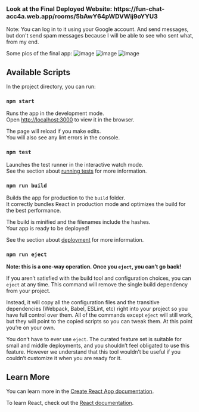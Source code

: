 <h3>Look at the Final Deployed Website:  https://fun-chat-acc4a.web.app/rooms/5bAwY64pWDVWij9oYYU3</h3> 


Note: You can log in to it using your Google account. And send messages, but don't send spam messages because I will be able to see who sent what, from my end.

Some pics of the final app: 
![image](https://user-images.githubusercontent.com/70360391/181864958-44c44d67-6dc1-416e-b800-3d8f8271454e.png)
![image](https://user-images.githubusercontent.com/70360391/181865051-d6eea332-50e8-433d-89fa-c36aef20a02e.png)
![image](https://user-images.githubusercontent.com/70360391/181865086-a0bf62a6-164d-455b-9bbb-9ce84a293c33.png)


## Available Scripts

In the project directory, you can run:

### `npm start`

Runs the app in the development mode.<br />
Open [http://localhost:3000](http://localhost:3000) to view it in the browser.

The page will reload if you make edits.<br />
You will also see any lint errors in the console.

### `npm test`

Launches the test runner in the interactive watch mode.<br />
See the section about [running tests](https://facebook.github.io/create-react-app/docs/running-tests) for more information.

### `npm run build`

Builds the app for production to the `build` folder.<br />
It correctly bundles React in production mode and optimizes the build for the best performance.

The build is minified and the filenames include the hashes.<br />
Your app is ready to be deployed!

See the section about [deployment](https://facebook.github.io/create-react-app/docs/deployment) for more information.

### `npm run eject`

**Note: this is a one-way operation. Once you `eject`, you can’t go back!**

If you aren’t satisfied with the build tool and configuration choices, you can `eject` at any time. This command will remove the single build dependency from your project.

Instead, it will copy all the configuration files and the transitive dependencies (Webpack, Babel, ESLint, etc) right into your project so you have full control over them. All of the commands except `eject` will still work, but they will point to the copied scripts so you can tweak them. At this point you’re on your own.

You don’t have to ever use `eject`. The curated feature set is suitable for small and middle deployments, and you shouldn’t feel obligated to use this feature. However we understand that this tool wouldn’t be useful if you couldn’t customize it when you are ready for it.

## Learn More

You can learn more in the [Create React App documentation](https://facebook.github.io/create-react-app/docs/getting-started).

To learn React, check out the [React documentation](https://reactjs.org/).
